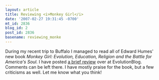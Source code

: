 ```yaml
---
layout: article
title: Reviewing <i>Monkey Girl</i>
date: '2007-02-27 19:31:45 -0700'
mt_id: 2836
blog_id: 2
post_id: 2836
basename: reviewing_monke
---
```

During my recent trip to Buffalo I managed to read all of Edward Humes' new book <i>Monkey Girl: Evolution, Education, Religion and the Battle for America's Soul.</i>  I have posted <a href="http://scienceblogs.com/evolutionblog/2007/02/monkey_girl.php">a brief review</a> over at EvolutionBlog. Comments can be left there.  I have mostly praise for the book, but a few criticisms as well.  Let me know what you think!  
